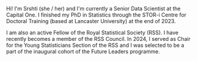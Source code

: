 
Hi! I'm Srshti (she / her) and I'm currently a Senior Data Scientist at the Capital One. I finished my PhD in Statistics through the STOR-i Centre for Doctoral Training (based at Lancaster University) at the end of 2023. 

I am also an active Fellow of the Royal Statistical Society (RSS). I have recently becomes a member of the RSS Council. In 2024, I served as Chair for the Young Statisticians Section of the RSS and I was selected to be a part of the inaugural cohort of the Future Leaders programme.

